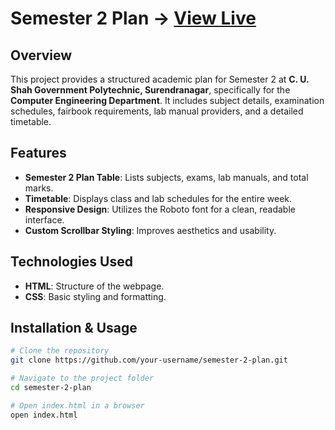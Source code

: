 # Semester 2 Plan -> [View Live](https://shivam-pandya-8118.github.io/CUSP_07_Sem_02_Plan_TimeTable/)

## Overview

This project provides a structured academic plan for Semester 2 at **C. U. Shah Government Polytechnic, Surendranagar**, specifically for the **Computer Engineering Department**. It includes subject details, examination schedules, fairbook requirements, lab manual providers, and a detailed timetable.

## Features

- **Semester 2 Plan Table**: Lists subjects, exams, lab manuals, and total marks.
- **Timetable**: Displays class and lab schedules for the entire week.
- **Responsive Design**: Utilizes the Roboto font for a clean, readable interface.
- **Custom Scrollbar Styling**: Improves aesthetics and usability.

## Technologies Used

- **HTML**: Structure of the webpage.
- **CSS**: Basic styling and formatting.

## Installation & Usage

```bash
# Clone the repository
git clone https://github.com/your-username/semester-2-plan.git

# Navigate to the project folder
cd semester-2-plan

# Open index.html in a browser
open index.html
```
